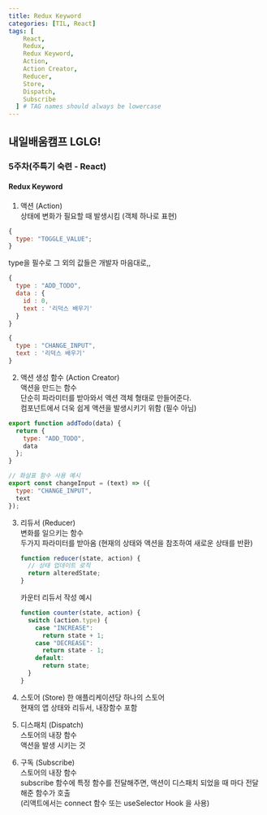 ```yaml
---
title: Redux Keyword
categories: [TIL, React]
tags: [
    React,
    Redux,
    Redux Keyword,
    Action,
    Action Creator,
    Reducer,
    Store,
    Dispatch,
    Subscribe
  ] # TAG names should always be lowercase
---
```


## 내일배움캠프 LGLG!

### 5주차(주특기 숙련 - React)

#### **Redux Keyword**

1. 액션 (Action)<br>
   상태에 변화가 필요할 때 발생시킴 (객체 하나로 표현)

```js
{
  type: "TOGGLE_VALUE";
}
```

type을 필수로 그 외의 값들은 개발자 마음대로,,

```js
{
  type : "ADD_TODO",
  data : {
    id : 0,
    text : '리덕스 배우기'
  }
}
```

```js
{
  type : "CHANGE_INPUT",
  text : '리덕스 배우기'
}
```

2. 액션 생성 함수 (Action Creator)<br>
   액션을 만드는 함수<br>
   단순히 파라미터를 받아와서 액션 객체 형태로 만들어준다.<br>
   컴포넌트에서 더욱 쉽게 액션을 발생시키기 위함 (필수 아님)

```js
export function addTodo(data) {
  return {
    type: "ADD_TODO",
    data
  };
}

// 화살표 함수 사용 예시
export const changeInput = (text) => ({
  type: "CHANGE_INPUT",
  text
});
```

3. 리듀서 (Reducer)<br>
   변화를 일으키는 함수<br>
   두가지 파라미터를 받아옴 (현재의 상태와 액션을 참조하여 새로운 상태를 반환)

   ```js
   function reducer(state, action) {
     // 상태 업데이트 로직
     return alteredState;
   }
   ```

   카운터 리듀서 작성 예시

   ```js
   function counter(state, action) {
     switch (action.type) {
       case "INCREASE":
         return state + 1;
       case "DECREASE":
         return state - 1;
       default:
         return state;
     }
   }
   ```

4. 스토어 (Store)
   한 애플리케이션당 하나의 스토어<br>
   현재의 앱 상태와 리듀서, 내장함수 포함

5. 디스패치 (Dispatch)<br>
   스토어의 내장 함수<br>
   액션을 발생 시키는 것

6. 구독 (Subscribe)<br>
   스토어의 내장 함수<br>
   subscribe 함수에 특정 함수를 전달해주면, 액션이 디스패치 되었을 때 마다 전달해준 함수가 호출<br>
   (리액트에서는 connect 함수 또는 useSelector Hook 을 사용)
